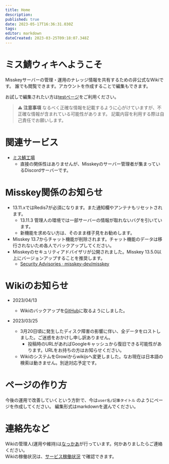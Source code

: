 ```yaml
---
title: Home
description: 
published: true
date: 2023-05-17T16:36:31.030Z
tags: 
editor: markdown
dateCreated: 2023-03-25T09:18:07.348Z
---
```


# ミス鯖ウィキへようこそ

Misskeyサーバーの管理・運用のナレッジ情報を共有するための非公式なWikiです。
誰でも閲覧できます。アカウントを作成することで編集もできます。

お試しで編集されたい方は[testページ](/test/test-page)をご利用ください。

> **:warning: 注意事項**
> なるべく正確な情報を記載するように心がけていますが、不正確な情報が含まれている可能性があります。
> 記載内容を利用する際は自己責任でお願いします。

# 関連サービス

- [ミス鯖工場](https://discord.com/channels/1080371620557901884/)
  - 直接の関係性はありませんが、Misskeyのサーバー管理者が集まっているDiscordサーバーです。

# Misskey関係のお知らせ

- 13.11.xではRedis7が必須になります。また通知欄やアンテナもリセットされます。
  - 13.11.3 管理人の環境では一部サーバーの情報が取れないバグを引いています。
  - 新機能を求めない方は、そのまま様子見をお勧めします。
- Misskey 13.7からチャット機能が削除されます。チャット機能のデータは移行されないため各人でバックアップしてください。
- Misskeyのセキュリティアドバイザリが公開されました。Misskey 13.5.0以上にバージョンアップすることを推奨します。
  - [Security Advisories · misskey-dev/misskey](https://github.com/misskey-dev/misskey/security/advisories)
  
# Wikiのお知らせ

- 2023/04/13
  - Wikiのバックアップを[GitHub](https://github.com/nakkaa/misskey-doc.7ka.org)に取るようにしました。

- 2023/03/25
  - 3月20日頃に発生したディスク障害の影響に伴い、全データをロストしました。ご迷惑をおかけし申し訳ありません。
    - 投稿時のURLがあればGoogleキャッシュから復旧できる可能性があります。URLをお持ちの方はお知らせください。
  - WikiのシステムをGrowiからwikijsへ変更しました。なお現在は日本語の検索は動きません。別途対応予定です。

# ページの作り方

今後の運用で改善していくという方針で、今は`user名/記事タイトル` のようにページを作成してください。
編集形式はmarkdownを選んでください。

# 連絡先など

Wikiの管理人(運用や維持)は[なっかあ](https://misskey.7ka.org/@nakkaa)が行っています。何かありましたらご連絡ください。  
Wikiの稼働状況は、[サービス稼働状況](https://status.7ka.org/) で確認できます。